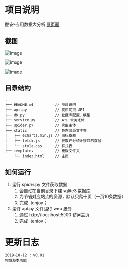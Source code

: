 # 项目说明

酷安-应用数据大分析 [原页面](https://www.coolapk.com/apk/)

## 截图

![image](https://user-images.githubusercontent.com/27917862/66711611-a8531900-edc1-11e9-8bf8-6472f1aa901a.png)

![image](https://user-images.githubusercontent.com/27917862/66711619-d0427c80-edc1-11e9-8745-a728afc498a5.png)

![image](https://user-images.githubusercontent.com/27917862/66711658-9de54f00-edc2-11e9-8048-82cccf0f11cb.png)

## 目录结构

```
.
├── README.md          // 项目说明
├── api.py             // 提供网页 API
├── db.py              // 数据库配置、模型
├── service.py         // API 业务逻辑
├── spider.py          // 爬虫主体
├── static             // 静态资源文件夹
│   ├── echarts.min.js // 图标依赖
│   ├── fetch.js       // 获取评分统计接口的数据
│   └── style.css      // 样式表
├── templates          // 模板文件夹
    └── index.html     // 主页
```

## 如何运行

1. 运行 spider.py 文件获取数据
    1. 会自动在当前目录下建 sqlite3 数据库
    2. 为节省对应站点的资源，默认只爬十页（一页10条数据）
    3. 完成（enjoy；
2. 运行 api.py 文件运行 web 服务
    1. 通过 http://localhost:5000 访问主页
    2. 完成（enjoy；

# 更新日志

```
2019-10-12 : v0.01
完成基本功能
```